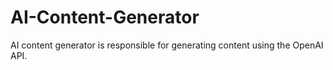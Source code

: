 # AI-Content-Generator
AI content generator is responsible for generating content using the OpenAI API.
